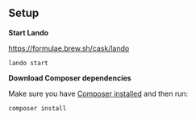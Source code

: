 ## Setup

**Start Lando**

https://formulae.brew.sh/cask/lando

```
lando start
```


**Download Composer dependencies**

Make sure you have [Composer installed](https://getcomposer.org/download/)
and then run:

```
composer install
```
